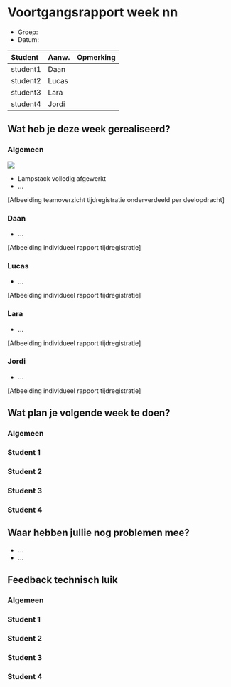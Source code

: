 # Voortgangsrapport week nn

* Groep:
* Datum:

| Student  | Aanw. | Opmerking |
| :---     | :---  | :---      |
| student1 | Daan  |           |
| student2 | Lucas |           |
| student3 | Lara  |           |
| student4 | Jordi |           |

## Wat heb je deze week gerealiseerd?

### Algemeen

![](http://i.imgur.com/4pMskNN.png)

* Lampstack volledig afgewerkt
* ...

[Afbeelding teamoverzicht tijdregistratie onderverdeeld per deelopdracht]

### Daan

* ...

[Afbeelding individueel rapport tijdregistratie]

### Lucas

* ...

[Afbeelding individueel rapport tijdregistratie]

### Lara

* ...

[Afbeelding individueel rapport tijdregistratie]

### Jordi

* ...

[Afbeelding individueel rapport tijdregistratie]

## Wat plan je volgende week te doen?

### Algemeen
### Student 1
### Student 2
### Student 3
### Student 4

## Waar hebben jullie nog problemen mee?

* ...
* ...

## Feedback technisch luik

### Algemeen
### Student 1
### Student 2
### Student 3
### Student 4


